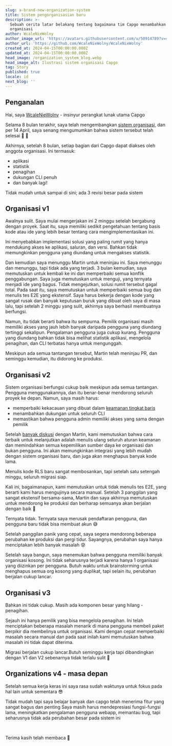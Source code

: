 ```yaml
---
slug: a-brand-new-organization-system
title: Sistem pengorganisasian baru
description: >-
  Sebuah cerita latar belakang tentang bagaimana tim Capgo menambahkan sistem
  organisasi
author: WcaleNieWolny
author_image_url: 'https://avatars.githubusercontent.com/u/50914789?v=4'
author_url: 'https://github.com/WcaleNieWolny/WcaleNieWolny'
created_at: 2024-04-15T00:00:00.000Z
updated_at: 2024-04-15T00:00:00.000Z
head_image: /organization_system_blog.webp
head_image_alt: Ilustrasi sistem organisasi Capgo
tag: Story
published: true
locale: id
next_blog: ''
---
```


## Penganalan

Hai, saya [WcaleNieWolny](https://githubcom/WcaleNieWolny/WcaleNieWolny) - insinyur perangkat lunak utama Capgo

Selama 8 bulan terakhir, saya telah mengembangkan [sistem organisasi](/docs/webapp/organization-system/), dan per 14 April, saya senang mengumumkan bahwa sistem tersebut telah selesai 🎉 🎊

Akhirnya, setelah 8 bulan, setiap bagian dari Capgo dapat diakses oleh anggota organisasi. Ini termasuk:
 - aplikasi
 - statistik
 - penagihan
 - dukungan CLI penuh
 - dan banyak lagi!

Tidak mudah untuk sampai di sini; ada 3 revisi besar pada sistem

## Organisasi v1

Awalnya sulit. Saya mulai mengerjakan ini 2 minggu setelah bergabung dengan proyek.
Saat itu, saya memiliki sedikit pengetahuan tentang basis kode atau ide yang lebih besar tentang cara mengimplementasikan ini.

Ini menyebabkan implementasi solusi yang paling rumit yang hanya mendukung akses ke aplikasi, saluran, dan versi.
Bahkan tidak memungkinkan pengguna yang diundang untuk mengakses statistik.

Dan kemudian saya menunggu Martin untuk meninjau ini. Saya menunggu dan menunggu, tapi tidak ada yang terjadi. 3 bulan kemudian, saya memutuskan untuk kembali ke ini dan memperbaiki semua konflik penggabungan. Saya juga memutuskan untuk menguji, yang ternyata menjadi ide yang bagus.
Tidak mengejutkan, solusi rumit tersebut gagal total. Pada saat itu, saya memutuskan untuk memperbaiki semua bug dan menulis tes E2E yang ekstensif.
Saya harus bekerja dengan kode yang sangat rusak dan banyak keputusan buruk yang dibuat oleh saya di masa lalu, tapi setelah 2 minggu yang sulit, akhirnya saya berhasil membuatnya berfungsi.

Namun, itu tidak berarti bahwa itu sempurna. Pemilik organisasi masih memiliki akses yang jauh lebih banyak daripada pengguna yang diundang tertinggi sekalipun. Pengalaman pengguna juga cukup kurang. Pengguna yang diundang bahkan tidak bisa melihat statistik aplikasi, mengelola penagihan, dan CLI terbatas hanya untuk mengunggah.

Meskipun ada semua tantangan tersebut, Martin telah meninjau PR, dan seminggu kemudian, itu didorong ke produksi.

## Organisasi v2

Sistem organisasi berfungsi cukup baik meskipun ada semua tantangan. Pengguna menggunakannya, dan itu benar-benar mendorong seluruh proyek ke depan. Namun, saya masih harus:
 - memperbaiki kekacauan yang dibuat dalam [keamanan tingkat baris](https://supabasecom/docs/guides/auth/row-level-security)
 - menambahkan dukungan untuk seluruh CLI
 - memastikan bahwa pengguna admin memiliki akses yang sama dengan pemilik

Setelah [banyak diskusi](https://githubcom/Cap-go/capgo/issues/564) dengan Martin, kami memutuskan bahwa cara terbaik untuk melanjutkan adalah menulis ulang seluruh aturan keamanan dan memindahkan semua kepemilikan sumber daya ke organisasi dan bukan pengguna.
Ini akan memungkinkan integrasi yang lebih mudah dengan sistem organisasi baru, dan juga akan menghapus banyak kode lama.

Menulis kode RLS baru sangat membosankan, tapi setelah satu setengah minggu, seluruh migrasi siap.

Kali ini, bagaimanapun, kami memutuskan untuk tidak menulis tes E2E, yang berarti kami harus mengujinya secara manual. Setelah 3 panggilan yang sangat ekstensif bersama-sama, Martin dan saya akhirnya memutuskan untuk mendorong ke produksi dan berharap semuanya akan berjalan dengan baik 🙏

Ternyata tidak. Ternyata saya merusak pendaftaran pengguna, dan pengguna baru tidak bisa membuat akun 😅

Setelah panggilan panik yang cepat, saya segera mendorong beberapa perubahan ke produksi dan pergi tidur. Sayangnya, perubahan saya hanya menciptakan lebih banyak masalah 😰

Setelah saya bangun, saya menemukan bahwa pengguna memiliki banyak organisasi kosong. Ini tidak seharusnya terjadi karena hanya 1 organisasi yang diizinkan per pengguna. Butuh waktu untuk brainstorming untuk menghapus semua org kosong yang duplikat, tapi selain itu, perubahan berjalan cukup lancar.

## Organisasi v3

Bahkan ini tidak cukup. Masih ada komponen besar yang hilang - penagihan.

Sejauh ini hanya pemilik yang bisa mengelola penagihan. Ini telah menciptakan beberapa masalah menarik di mana pengguna membeli paket berpikir dia membelinya untuk organisasi.
Kami dengan cepat memperbaiki masalah secara manual dan pada saat inilah kami memutuskan bahwa masalah ini tidak dapat diterima.

Migrasi berjalan cukup lancar.Butuh seminggu kerja tapi dibandingkan dengan V1 dan V2 sebenarnya tidak terlalu sulit 🚀

## Organizations v4 - masa depan

Setelah semua kerja keras ini saya rasa sudah waktunya untuk fokus pada hal lain untuk sementara 😎

Tidak mudah tapi saya belajar banyak dan capgo telah menerima fitur yang sangat bagus dan penting
Saya masih harus mendepresiasi fungsi-fungsi lama, meningkatkan pengalaman pengguna webapp, memantau bug,
tapi seharusnya tidak ada perubahan besar pada sistem ini

<br>

Terima kasih telah membaca 🚀